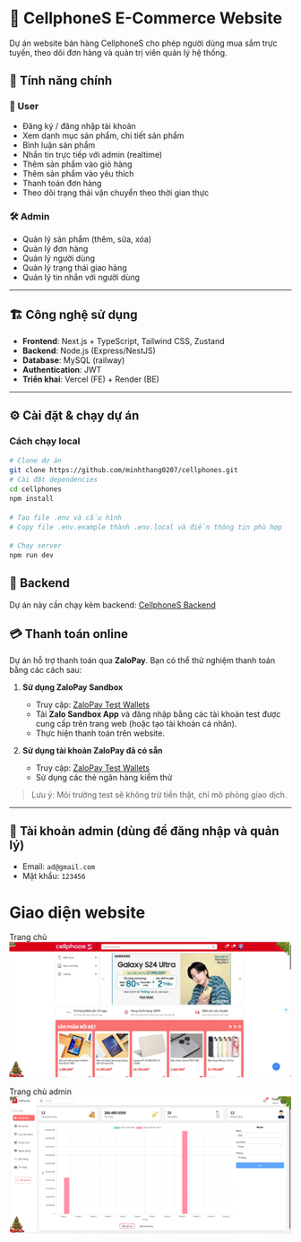# 📱 CellphoneS E-Commerce Website  


Dự án website bán hàng CellphoneS cho phép người dùng mua sắm trực tuyến, theo dõi đơn hàng và quản trị viên quản lý hệ thống.  

## 🚀 Tính năng chính

### 👤 User
- Đăng ký / đăng nhập tài khoản  
- Xem danh mục sản phẩm, chi tiết sản phẩm  
- Bình luận sản phẩm  
- Nhắn tin trực tiếp với admin (realtime)  
- Thêm sản phẩm vào giỏ hàng  
- Thêm sản phẩm vào yêu thích  
- Thanh toán đơn hàng  
- Theo dõi trạng thái vận chuyển theo thời gian thực  


### 🛠️ Admin
- Quản lý sản phẩm (thêm, sửa, xóa)  
- Quản lý đơn hàng  
- Quản lý người dùng  
- Quản lý trạng thái giao hàng  
- Quản lý tin nhắn với người dùng  

---

## 🏗️ Công nghệ sử dụng
- **Frontend**: Next.js + TypeScript, Tailwind CSS, Zustand  
- **Backend**: Node.js (Express/NestJS)  
- **Database**: MySQL (railway)
- **Authentication**: JWT  
- **Triển khai**: Vercel (FE) + Render (BE)   

---

## ⚙️ Cài đặt & chạy dự án

### Cách chạy local
```bash
# Clone dự án
git clone https://github.com/minhthang0207/cellphones.git
# Cài đặt dependencies
cd cellphones
npm install

# Tạo file .env và cấu hình
# Copy file .env.example thành .env.local và điền thông tin phù hợp

# Chạy server
npm run dev


```

## 🔗 Backend
Dự án này cần chạy kèm backend: [CellphoneS Backend](https://github.com/minhthang0207/cellphones_BE)


## 💳 Thanh toán online

Dự án hỗ trợ thanh toán qua **ZaloPay**. Bạn có thể thử nghiệm thanh toán bằng các cách sau:

1. **Sử dụng ZaloPay Sandbox**
   - Truy cập: [ZaloPay Test Wallets](https://docs.zalopay.vn/vi/docs/developer-tools/test-instructions/test-wallets/)
   - Tải **Zalo Sandbox App** và đăng nhập bằng các tài khoản test được cung cấp trên trang web (hoặc tạo tài khoản cá nhân).
   - Thực hiện thanh toán trên website.

2. **Sử dụng tài khoản ZaloPay đã có sẵn**
    - Truy cập: [ZaloPay Test Wallets](https://docs.zalopay.vn/vi/docs/developer-tools/test-instructions/testing/)
    - Sử dụng các thẻ ngân hàng kiểm thử

> Lưu ý: Môi trường test sẽ không trừ tiền thật, chỉ mô phỏng giao dịch.
---

## 👤 Tài khoản admin (dùng để đăng nhập và quản lý)
- Email: `ad@gmail.com`
- Mật khẩu: `123456`


# Giao diện website

Trang chủ
![image_alt](https://github.com/minhthang0207/cellphones/blob/main/public/docs/homepage_user.png?raw=true)

Trang chủ admin
![image_alt](https://github.com/minhthang0207/cellphones/blob/main/public/docs/homepage_admin.png?raw=true)

